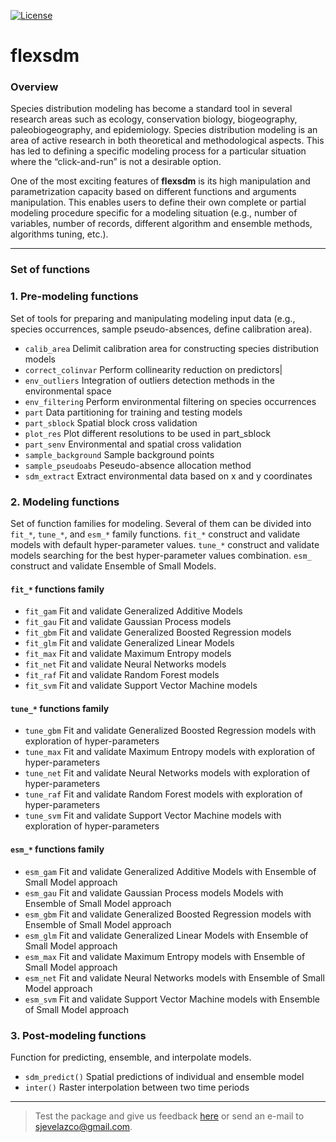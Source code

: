 [![License](https://img.shields.io/badge/license-GPL%20%28%3E=%203%29-lightgrey.svg?style=flat)](http://www.gnu.org/licenses/gpl-3.0.html)
# flexsdm

### Overview 
Species distribution modeling has become a standard tool in several research areas such as ecology, 
conservation biology, biogeography, paleobiogeography, and epidemiology. Species distribution 
modeling is an area of active research in both theoretical and methodological aspects. This has 
led to defining a specific modeling process for a particular situation where the 
“click-and-run” is not a desirable option. 

One of the most exciting features of **flexsdm** is its high manipulation and parametrization 
capacity based on different functions and arguments manipulation. This enables users to define 
their own complete or partial modeling procedure specific for a modeling situation (e.g., number 
of variables, number of records, different algorithm and ensemble methods, algorithms tuning, etc.).

--- ---
### Set of functions
### 1. Pre-modeling functions 
Set of tools for preparing and manipulating modeling input data (e.g., species occurrences, 
sample pseudo-absences, define calibration area).

* `calib_area` Delimit calibration area for constructing species distribution models
* `correct_colinvar` Perform collinearity reduction on predictors|
* `env_outliers` Integration of outliers detection methods in the environmental space
* `env_filtering` Perform environmental filtering on species occurrences
* `part` Data partitioning for training and testing models
* `part_sblock` Spatial block cross validation
* `plot_res` Plot different resolutions to be used in part_sblock
* `part_senv` Environmental and spatial cross validation
* `sample_background` Sample background points
* `sample_pseudoabs` Peseudo-absence allocation method
* `sdm_extract` Extract environmental data based on x and y coordinates


### 2. Modeling functions 
Set of function families for modeling. Several of them can be divided into `fit_*`, `tune_*`, and 
`esm_*` family functions. `fit_*` construct and validate models with default hyper-parameter 
values. `tune_*` construct and validate models searching for the best hyper-parameter values 
combination. `esm_` construct and validate Ensemble of Small Models.

#### `fit_*` functions family
* `fit_gam` Fit and validate Generalized Additive Models
* `fit_gau` Fit and validate Gaussian Process models
* `fit_gbm` Fit and validate Generalized Boosted Regression models
* `fit_glm` Fit and validate Generalized Linear Models
* `fit_max` Fit and validate Maximum Entropy models
* `fit_net` Fit and validate Neural Networks models
* `fit_raf` Fit and validate Random Forest models
* `fit_svm` Fit and validate Support Vector Machine models

#### `tune_*` functions family
* `tune_gbm` Fit and validate Generalized Boosted Regression models with exploration of 
hyper-parameters
* `tune_max` Fit and validate Maximum Entropy models with exploration of hyper-parameters
* `tune_net` Fit and validate Neural Networks models with exploration of hyper-parameters
* `tune_raf` Fit and validate Random Forest models with exploration of hyper-parameters
* `tune_svm` Fit and validate Support Vector Machine models with exploration of hyper-parameters

#### `esm_*` functions family
* `esm_gam` Fit and validate Generalized Additive Models with Ensemble of Small Model approach
* `esm_gau` Fit and validate Gaussian Process models Models with Ensemble of Small Model approach
* `esm_gbm` Fit and validate Generalized Boosted Regression models with Ensemble of Small 
Model approach
* `esm_glm` Fit and validate Generalized Linear Models with Ensemble of Small Model approach
* `esm_max` Fit and validate Maximum Entropy models with Ensemble of Small Model approach
* `esm_net` Fit and validate Neural Networks models with Ensemble of Small Model approach
* `esm_svm` Fit and validate Support Vector Machine models with Ensemble of Small Model 
approach

### 3. Post-modeling functions
Function for predicting, ensemble, and interpolate models.

* `sdm_predict()` Spatial predictions of individual and ensemble model
* `inter()` Raster interpolation between two time periods

--- ---
> Test the package and give us feedback [here](https://github.com/sjevelazco/flexsdm/issues) or send an e-mail to sjevelazco@gmail.com.
